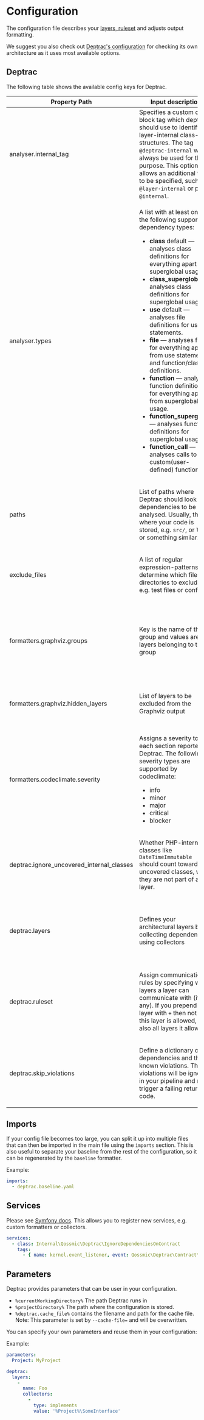 # Configuration

The configuration file describes your [layers, ruleset](concepts.md) and adjusts
output formatting.

We suggest you also check out [Deptrac's configuration](https://github.com/qossmic/deptrac/blob/main/deptrac.yaml)
for checking its own architecture as it uses most available options.

## Deptrac

The following table shows the available config keys for Deptrac.

<table>
<thead>
<tr>
<th>Property Path</th>
<th>Input description</th>
<th>Example usage</th>
</tr>
</thead>
<tbody>
<tr>
<td>analyser.internal_tag</td>
<td>
Specifies a custom doc block tag which deptrac should use to identify layer-internal
class-like structures. The tag <code>@deptrac-internal</code> will always be used
for this purpose. This option allows an additional tag to be specified, such as
<code>@layer-internal</code> or plain <code>@internal</code>.
</td>
<td>

```yaml
deptrac:
  analyser:
    internal_tag: "@layer-internal"
```
</td>
</tr>
<tr>
<td>analyser.types</td>
<td>

A list with at least one of the following supported dependency types:
<ul>
<li><strong>class</strong> default &mdash; analyses class definitions for everything apart from superglobal usage.
</li>
<li><strong>class_superglobal</strong> &mdash; analyses class definitions for superglobal usage.
</li>
<li><strong>use</strong> default &mdash; analyses file definitions for use statements.
</li>
<li><strong>file</strong> &mdash; analyses file for everything apart from use statements and function/class definitions.
</li>
<li><strong>function</strong> &mdash; analyses function definitions for everything apart from superglobal usage.
</li>
<li><strong>function_superglobal</strong> &mdash; analyses function definitions for superglobal usage.
</li>
<li><strong>function_call</strong> &mdash; analyses calls to custom(user-defined) functions

</td>
<td>

```yaml
deptrac:
  analyser:
    types:
      - "use"
      - "file"
      - "class_superglobal"
      - "function_superglobal"
      - "function_call"
```

</td>
</tr>
<tr>
<td>paths</td>
<td>

List of paths where Deptrac should look for dependencies to be analysed.
Usually, this is where your code is stored, e.g. <code>src/</code>, or <code>lib/</code> or
something similar.

</td>
<td>

```yaml
deptrac:
  paths:
    - src/
```

</td>
</tr>
<tr>
<td>exclude_files</td>
<td>

A list of regular expression-patterns to determine which files or directories to exclude,
e.g. test files or config

</td>
<td>

```yaml
deptrac:
  exclude_files:
    - '#.*Test\.php$#'
```

</td>
</tr>
<tr>
<td>formatters.graphviz.groups</td>
<td>

Key is the name of the group and values are the layers belonging to that group

</td>
<td>

```yaml
deptrac:
  formatters:
    graphviz:
      groups:
        Entrypoints:
          - Controllers
          - Commands
        Persistence:
          - Repositories
          - Entities
```

</td>
</tr>
<tr>
<td>formatters.graphviz.hidden_layers</td>
<td>

List of layers to be excluded from the Graphviz output

</td>
<td>

```yaml
deptrac:
  formatters:
    graphviz:
      hidden_layers:
        - Controllers
```

</td>
</tr>
<tr>
<td>formatters.codeclimate.severity</td>
<td>

Assigns a severity to each section reported by Deptrac. The following
severity types are supported by codeclimate:
<ul>
<li>info</li>
<li>minor</li>
<li>major</li>
<li>critical</li>
<li>blocker</li>
</ul>

</td>
<td>

```yaml
deptrac:
  formatters:
    codeclimate:
      severity:
        failure: blocker
        skipped: major
        uncovered: major
```

</td>
</tr>
<tr>
<td>deptrac.ignore_uncovered_internal_classes</td>
<td>

Whether PHP-internal classes like <code>DateTimeImmutable</code> should count
towards uncovered classes, when they are not part of any layer.

</td>
<td>

```yaml
deptrac:
  ignore_uncovered_internal_classes: false # default: true
```

</td>
</tr>
<tr>
<td>deptrac.layers</td>
<td>

Defines your architectural layers by collecting dependencies using collectors

</td>
<td>

```yaml
deptrac:
  layers:
    -
      name: Controller
      collectors:
        -
          type: classLike
          value: .*Controller.*
```

</td>
</tr>
<tr>

<td>deptrac.ruleset</td>
<td>

Assign communication rules by specifying which layers a layer can
communicate with (if any). If you prepend a layer with <code>+</code> then not
only this layer is allowed, but also all layers it allows.

</td>
<td>

```yaml
deptrac:
  ruleset:
    Controllers: [Services]
    Services:
      - Repositories
    Repositories: ~
```

</td>
</tr>
<tr>

<td>deptrac.skip_violations</td>
<td>

Define a dictionary of dependencies and their known violations.
This violations will be ignored in your pipeline and not trigger a
failing return code.

</td>
<td>

```yaml
deptrac:
  skip_violations:
    Library\LibClass:
      - Core\CoreClass
```

</td>
</tr>
</tbody>
</table>

## Imports

If your config file becomes too large, you can split it up into multiple files
that can then be imported in the main file using the `imports` section.
This is also useful to separate your baseline from the rest of the
configuration, so it can be regenerated by the `baseline` formatter.

Example:

```yaml
imports:
  - deptrac.baseline.yaml
```

## Services

Please see [Symfony docs](https://symfony.com/doc/current/service_container.html#explicitly-configuring-services-and-arguments).
This allows you to register new services, e.g. custom formatters or collectors.


```yaml
services:
  - class: Internal\Qossmic\Deptrac\IgnoreDependenciesOnContract
    tags:
      - { name: kernel.event_listener, event: Qossmic\Deptrac\Contract\Analyser\ProcessEvent }
```

## Parameters

Deptrac provides parameters that can be user in your configuration.

* `%currentWorkingDirectory%` The path Deptrac runs in
* `%projectDirectory%` The path where the configuration is stored.
* `%deptrac.cache_file%` contains the filename and path for the cache file.
  Note: This parameter is set by `--cache-file=` and will be overwritten.

You can specify your own parameters and reuse them in your configuration:

Example:

```yaml
parameters:
  Project: MyProject

deptrac:
  layers:
    -
      name: Foo
      collectors:
        -
          type: implements
          value: '%Project%\SomeInterface'
```
